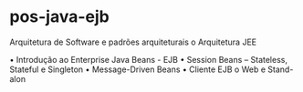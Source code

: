# pos-java-ejb

Arquitetura de Software e padrões arquiteturais
  o Arquitetura JEE
  
• Introdução ao Enterprise Java Beans - EJB
• Session Beans – Stateless, Stateful e Singleton
• Message-Driven Beans
• Cliente EJB
  o Web e Stand-alon

